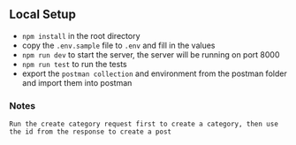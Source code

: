 ## Local Setup

- `npm install` in the root directory
- copy the `.env.sample` file to `.env` and fill in the values
- `npm run dev` to start the server, the server will be running on port 8000
- `npm run test` to run the tests
- export the `postman collection` and environment from the postman folder and import them into postman

### Notes
```
Run the create category request first to create a category, then use the id from the response to create a post
```
